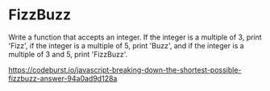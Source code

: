 # FizzBuzz

Write a function that accepts an integer. If the integer is a multiple of 3, print 'Fizz', if the integer is a multiple of 5, print 'Buzz', and if the integer is a multiple of 3 and 5, print 'FizzBuzz'.

https://codeburst.io/javascript-breaking-down-the-shortest-possible-fizzbuzz-answer-94a0ad9d128a
